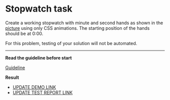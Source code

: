 # Stopwatch task

Create a working stopwatch with minute and second hands as shown in the [picture](stopwatch.png) using only CSS animations. The starting position of the hands should be at 0:00.

For this problem, testing of your solution will not be automated.

---
**Read the guideline before start**

[Guideline](https://github.com/mate-academy/layout_task-guideline/blob/master/README.md)

**Result**

- [UPDATE DEMO LINK](https://Yevhen-Kryvdiuk.github.io/layout_stop-watch/)
- [UPDATE TEST REPORT LINK](https://Yevhen-Kryvdiuk.github.io/layout_stop-watch/report/html_report/)
